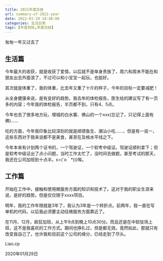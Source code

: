 ```yaml
---
title: 2021年度总结
url: summary-of-2021-year
date: 2022-01-29 18:48:08
categories: 生活日常
tags: [年度目标,年度总结]
---
```


匆匆一年又过去了

<!--more-->

## 生活篇

今年最大的收获，就是收获了爱情，以后就不是单身贵族了，周六和周末不能在和朋友出去外面浪了，不过可以和小宝宝一起玩，也挺好。

其次就是体重了，我的体重，比去年又重了十斤的样子，今年的目标一定要减肥！

从全身健康来说，是有变好的趋势。我去年的体检报告，医生给的建议写了有一页多的内容；今年我的体检报告，半页都不到，只有4、5点。

今年也去了很多地方玩，增城的白水寨、佛山的一个xxx(忘记了，只记得上面有佛)……

吃的方面，今年我印象比较深刻的就是顺德鱼生、潮汕小吃……，但是有一说一，这些东西对于我来说都不是美食，甚至在及格水平线之下。

今年本来有计划两个证书的，一个驾驶证，一个软考中级证。驾驶证顺利拿下；但是软考中级证出了点小问题，当时工作太忙了，没时间去做题，甚至考试的那天，我还在公司加班到十点半。ε=(´ο｀*)))唉。

## 工作篇

开始在工作中，接触和使用微服务方面的知识和技术了。这对于我的职业生涯来说，是好的趋势。但是仅仅限于xxxx项目。

明年，我的工作年限就是3年了，我认为3年是一个转折点。前两年，我一直在写单机的代码，以后我必须要主动往微服务方面靠近了。

在11月、12月，疯狂加班，从上午9点到晚上10点30分。而且还是在中软驻场上班，这不是我喜欢的工作方式。期间也挣扎过，但是都无效。竟然如此，那就只有改变我自己了。也许我和目前这个公司的缘分，已经走到了尽头。



Liao.cp

2020年01月29日
